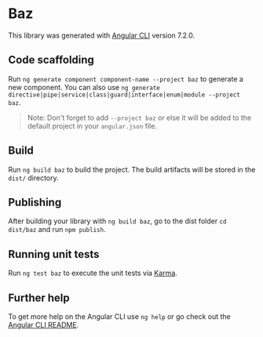 # Baz

This library was generated with [Angular CLI](https://github.com/angular/angular-cli) version 7.2.0.

## Code scaffolding

Run `ng generate component component-name --project baz` to generate a new component. You can also use `ng generate directive|pipe|service|class|guard|interface|enum|module --project baz`.
> Note: Don't forget to add `--project baz` or else it will be added to the default project in your `angular.json` file. 

## Build

Run `ng build baz` to build the project. The build artifacts will be stored in the `dist/` directory.

## Publishing

After building your library with `ng build baz`, go to the dist folder `cd dist/baz` and run `npm publish`.

## Running unit tests

Run `ng test baz` to execute the unit tests via [Karma](https://karma-runner.github.io).

## Further help

To get more help on the Angular CLI use `ng help` or go check out the [Angular CLI README](https://github.com/angular/angular-cli/blob/master/README.md).
